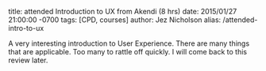 title: attended Introduction to UX from Akendi (8 hrs)
date: 2015/01/27 21:00:00 -0700
tags: [CPD, courses]
author: Jez Nicholson
alias: /attended-intro-to-ux

​​​A very interesting introduction to User Experience. There are many things that are applicable. Too many to rattle off quickly. I will come back to this review later.